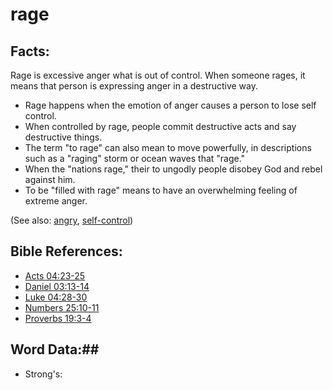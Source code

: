# rage #

## Facts: ##

Rage is excessive anger what is out of control. When someone rages, it means that person is expressing anger in a destructive way.

* Rage happens when the emotion of anger causes a person to lose self control.
* When controlled by rage, people commit destructive acts and say destructive things.
* The term "to rage" can also mean to move powerfully, in descriptions such as a "raging" storm or ocean waves that "rage."
* When the "nations rage," their to ungodly people disobey God and rebel against him.
* To be "filled with rage" means to have an overwhelming feeling of extreme anger.

(See also: [angry](../other/angry.md), [self-control](../other/selfcontrol.md)) 

## Bible References: ##

* [Acts 04:23-25](rc://en/tn/help/act/04/23)
* [Daniel 03:13-14](rc://en/tn/help/dan/03/13)
* [Luke 04:28-30](rc://en/tn/help/luk/04/28)
* [Numbers 25:10-11](rc://en/tn/help/num/25/10)
* [Proverbs 19:3-4](rc://en/tn/help/pro/19/03)

## Word Data:##

* Strong's: 

